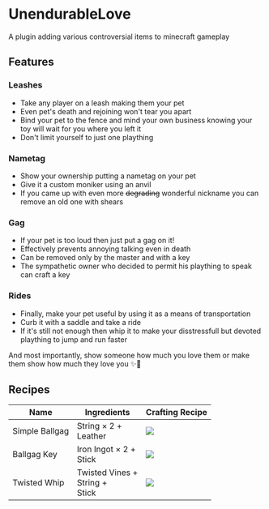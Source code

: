 # UnendurableLove

A plugin adding various controversial items to minecraft gameplay

## Features

### Leashes

- Take any player on a leash making them your pet
- Even pet's death and rejoining won't tear you apart
- Bind your pet to the fence and mind your own business knowing your toy will wait for you where you left it
- Don't limit yourself to just one plaything

### Nametag

- Show your ownership putting a nametag on your pet
- Give it a custom moniker using an anvil
- If you came up with even more ~~degrading~~ wonderful nickname you can remove an old one with shears

### Gag

- If your pet is too loud then just put a gag on it!
- Effectively prevents annoying talking even in death
- Can be removed only by the master and with a key
- The sympathetic owner who decided to permit his plaything to speak can craft a key

### Rides

- Finally, make your pet useful by using it as a means of transportation
- Curb it with a saddle and take a ride
- If it's still not enough then whip it to make your disstressfull but devoted plaything to jump and run faster

And most importantly, show someone how much you love them or make them show how much they love you ✨🖤

## Recipes

| Name           | Ingredients                            | Crafting Recipe
| -------------- | -------------------------------------- | -
| Simple Ballgag | String × 2 + <br>Leather               | ![](https://user-images.githubusercontent.com/60847190/166338168-bd5836c1-ec83-49fa-bd2d-222e9ccdf646.png)
| Ballgag Key    | Iron Ingot × 2 + <br>Stick             | ![](https://user-images.githubusercontent.com/60847190/166338190-ccd07748-e310-4a5d-8a8c-66fb58314e63.png)
| Twisted Whip   | Twisted Vines + <br>String + <br>Stick | ![](https://user-images.githubusercontent.com/60847190/166338215-b155b47e-bf01-42c6-9e31-13996b9dfa60.png)
